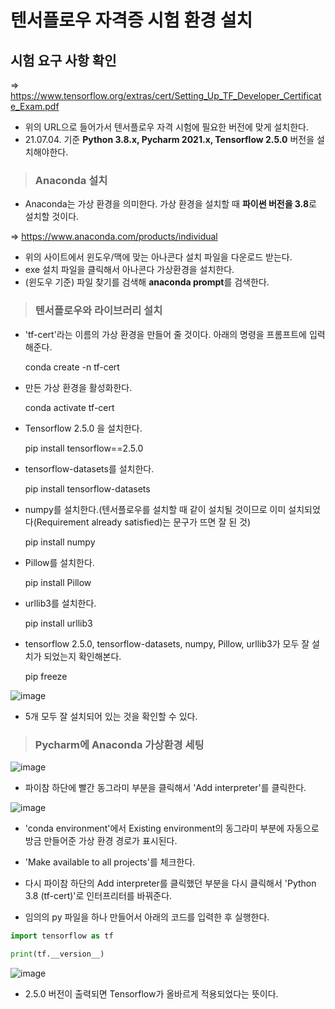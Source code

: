 # 텐서플로우 자격증 시험 환경 설치

## 시험 요구 사항 확인

=> https://www.tensorflow.org/extras/cert/Setting_Up_TF_Developer_Certificate_Exam.pdf

+ 위의 URL으로 들어가서 텐서플로우 자격 시험에 필요한 버전에 맞게 설치한다.
+ 21.07.04. 기준 **Python 3.8.x, Pycharm 2021.x, Tensorflow 2.5.0** 버전을 설치해야한다.

> <h3>Anaconda 설치
 
+ Anaconda는 가상 환경을 의미한다. 가상 환경을 설치할 때 **파이썬 버전을 3.8**로 설치할 것이다.

=> https://www.anaconda.com/products/individual

+ 위의 사이트에서 윈도우/맥에 맞는 아나콘다 설치 파일을 다운로드 받는다.
+ exe 설치 파일을 클릭해서 아나콘다 가상환경을 설치한다.
+ (윈도우 기준) 파일 찾기를 검색해 **anaconda prompt**를 검색한다.

> <h3>텐서플로우와 라이브러리 설치

+ 'tf-cert'라는 이름의 가상 환경을 만들어 줄 것이다. 아래의 명령을 프롬프트에 입력해준다.

  conda create -n tf-cert

+ 만든 가상 환경을 활성화한다.
  
  conda activate tf-cert

+ Tensorflow 2.5.0 을 설치한다.
  
  pip install tensorflow==2.5.0
  
+ tensorflow-datasets를 설치한다.
  
  pip install tensorflow-datasets
  
+ numpy를 설치한다.(텐서플로우를 설치할 때 같이 설치될 것이므로 이미 설치되었다(Requirement already satisfied)는 문구가 뜨면 잘 된 것)
  
  pip install numpy
  
+ Pillow를 설치한다.
  
  pip install Pillow
  
+ urllib3를 설치한다.
  
  pip install urllib3
  
+ tensorflow 2.5.0, tensorflow-datasets, numpy, Pillow, urllib3가 모두 잘 설치가 되었는지 확인해본다.
  
  pip freeze
  
![image](https://user-images.githubusercontent.com/43658658/124373188-1bee3580-dccb-11eb-895c-765113dfe5af.png)

+ 5개 모두 잘 설치되어 있는 것을 확인할 수 있다.
  
> <h3>Pycharm에 Anaconda 가상환경 세팅
  
![image](https://user-images.githubusercontent.com/43658658/124373240-8b642500-dccb-11eb-9491-bb998c03e925.png)

+ 파이참 하단에 빨간 동그라미 부분을 클릭해서 'Add interpreter'를 클릭한다.
  
![image](https://user-images.githubusercontent.com/43658658/124373284-fdd50500-dccb-11eb-909c-91184026a2c1.png)

+ 'conda environment'에서 Existing environment의 동그라미 부분에 자동으로 방금 만들어준 가상 환경 경로가 표시된다.
+ 'Make available to all projects'를 체크한다.

+ 다시 파이참 하단의 Add interpreter를 클릭했던 부분을 다시 클릭해서 'Python 3.8 (tf-cert)'로 인터프리터를 바꿔준다.

+ 임의의 py 파일을 하나 만들어서 아래의 코드를 입력한 후 실행한다.

``` python
import tensorflow as tf

print(tf.__version__)
```

![image](https://user-images.githubusercontent.com/43658658/124373313-4d1b3580-dccc-11eb-9d5d-4773ee8a1175.png)

+ 2.5.0 버전이 출력되면 Tensorflow가 올바르게 적용되었다는 뜻이다.

